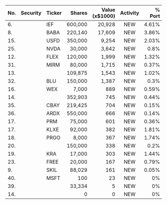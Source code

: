 No. | Security | Ticker | Shares | Value (x$1000) | Activity | % Port
|--- | --- | --- | ---:| ---:|:---:| ---:|
 6.||IEF</a>|600,000|20,928|NEW|4.61%|<a href=rel="bookmark"></a>
8.||BABA</a>|220,140|17,609|NEW|3.86%|<a href=rel="bookmark"></a>
15.||USFD</a>|350,000|9,254|NEW|2.03%|<a href=rel="bookmark"></a>
25.||NVDA</a>|30,000|3,642|NEW|0.8%|<a href=rel="bookmark"></a>
12.||FLEX</a>|120,000|1,999|NEW|1.32%|<a href=rel="bookmark"></a>
31.||MIRM</a>|80,000|1,715|NEW|0.37%|<a href=rel="bookmark"></a>
13.|||109,875|1,543|NEW|1.02%|rel="bookmark"></a>
32.||BLU</a>|150,000|1,387|NEW|0.3%|<a href=rel="bookmark"></a>
16.||WEX</a>|7,000|889|NEW|0.59%|<a href=rel="bookmark"></a>
14.|||352,903|745|NEW|0.44%|rel="bookmark"></a>
35.||CBAY</a>|219,425|704|NEW|0.15%|<a href=rel="bookmark"></a>
36.||ARDX</a>|550,000|666|NEW|0.14%|<a href=rel="bookmark"></a>
17.||PRM</a>|75,000|601|NEW|0.36%|<a href=rel="bookmark"></a>
17.||KLXE</a>|92,000|382|NEW|1.81%|<a href=rel="bookmark"></a>
18.||PRGO</a>|8,000|367|NEW|1.74%|<a href=rel="bookmark"></a>
20.|||150,000|338|NEW|0.2%|rel="bookmark"></a>
19.||KRA</a>|17,000|303|NEW|1.44%|<a href=rel="bookmark"></a>
23.||FREE</a>|20,000|167|NEW|0.79%|<a href=rel="bookmark"></a>
9.||SKIL</a>|88,029|161|NEW|0.05%|<a href=rel="bookmark"></a>
40.||MSFT</a>|100|23|NEW|0%|<a href=rel="bookmark"></a>
39.|||33,334|5|NEW|0%|rel="bookmark"></a>
14.|||0|0|NEW|0%|rel="bookmark"></a>
